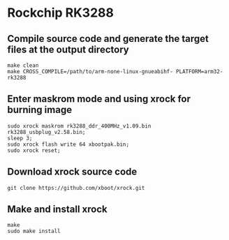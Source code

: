 # Rockchip RK3288

## Compile source code and generate the target files at the output directory
```shell
make clean
make CROSS_COMPILE=/path/to/arm-none-linux-gnueabihf- PLATFORM=arm32-rk3288
```

## Enter maskrom mode and using xrock for burning image
```shell
sudo xrock maskrom rk3288_ddr_400MHz_v1.09.bin rk3288_usbplug_v2.58.bin;
sleep 3;
sudo xrock flash write 64 xbootpak.bin;
sudo xrock reset;
```

## Download xrock source code
```shell
git clone https://github.com/xboot/xrock.git
```

## Make and install xrock
```shell
make
sudo make install
```


